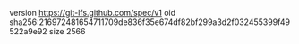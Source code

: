 version https://git-lfs.github.com/spec/v1
oid sha256:216972481654711709de836f35e674df82bf299a3d2f032455399f49522a9e92
size 2566
